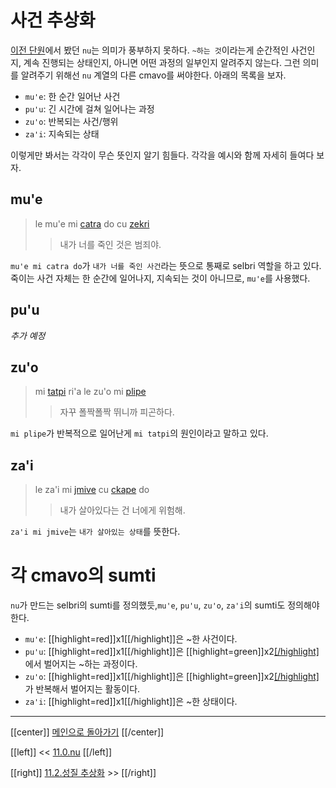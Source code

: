 # 사건 추상화

[이전 단원](11_00_nu.html)에서 봤던 `nu`는 의미가 풍부하지 못하다. `~하는 것`이라는게 순간적인 사건인지, 계속 진행되는 상태인지, 아니면 어떤 과정의 일부인지 알려주지 않는다. 그런 의미를 알려주기 위해선 `nu` 계열의 다른 cmavo를 써야한다. 아래의 목록을 보자.

- `mu'e`: 한 순간 일어난 사건
- `pu'u`: 긴 시간에 걸쳐 일어나는 과정
- `zu'o`: 반복되는 사건/행위
- `za'i`: 지속되는 상태

이렇게만 봐서는 각각이 무슨 뜻인지 알기 힘들다. 각각을 예시와 함께 자세히 들여다 보자.

## mu'e

> le mu'e mi [catra] do cu [zekri]
>> 내가 너를 죽인 것은 범죄야.

`mu'e mi catra do`가 `내가 너를 죽인 사건`라는 뜻으로 통째로 selbri 역할을 하고 있다. 죽이는 사건 자체는 한 순간에 일어나지, 지속되는 것이 아니므로, `mu'e`를 사용했다.

## pu'u

*추가 예정*

## zu'o

> mi [tatpi] ri'a le zu'o mi [plipe]
>> 자꾸 폴짝폴짝 뛰니까 피곤하다.

`mi plipe`가 반복적으로 일어난게 `mi tatpi`의 원인이라고 말하고 있다.

## za'i

> le za'i mi [jmive] cu [ckape] do
>> 내가 살아있다는 건 너에게 위험해.

`za'i mi jmive`는 `내가 살아있는 상태`를 뜻한다.

# 각 cmavo의 sumti

`nu`가 만드는 selbri의 sumti를 정의했듯,`mu'e`, `pu'u`, `zu'o`, `za'i`의 sumti도 정의해야 한다.

- `mu'e`: [[highlight=red]]x1[[/highlight]]은 ~한 사건이다.
- `pu'u`: [[highlight=red]]x1[[/highlight]]은 [[highlight=green]]x2[[/highlight]](배경)에서 벌어지는 ~하는 과정이다.
- `zu'o`: [[highlight=red]]x1[[/highlight]]은 [[highlight=green]]x2[[/highlight]](행위)가 반복해서 벌어지는 활동이다.
- `za'i`: [[highlight=red]]x1[[/highlight]]은 ~한 상태이다.

---

[[center]]
[메인으로 돌아가기](index.html)
[[/center]]

[[left]]
<< [11.0.nu](11_00_nu.html)
[[/left]]

[[right]]
[11.2.성질 추상화](11_02_성질_추상화.html) >>
[[/right]]

[catra]: gismu.html#catra
[zekri]: gismu.html#zekri
[tatpi]: gismu.html#tatpi
[plipe]: gismu.html#plipe
[jmive]: gismu.html#jmive
[ckape]: gismu.html#ckape